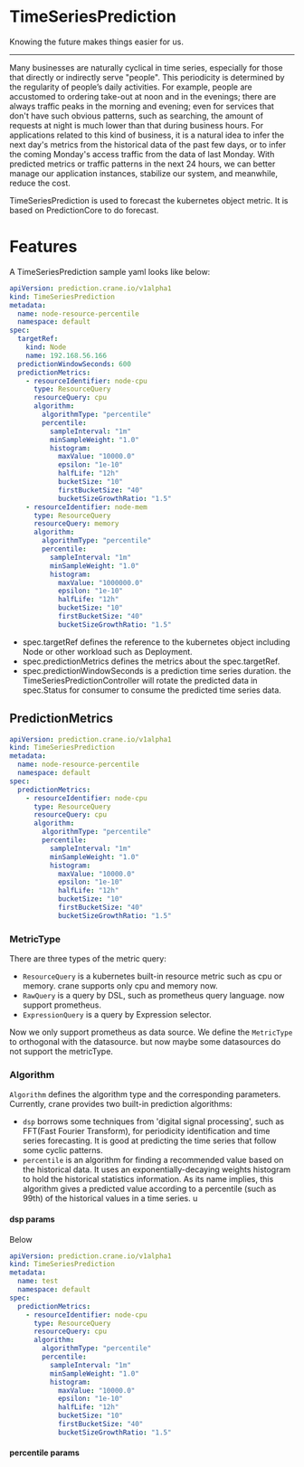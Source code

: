 # TimeSeriesPrediction

Knowing the future makes things easier for us.

---

Many businesses are naturally cyclical in time series, especially for those that directly or indirectly serve "people". This periodicity is determined by the regularity of people’s daily activities. For example, people are accustomed to ordering take-out at noon and in the evenings; there are always traffic peaks in the morning and evening; even for services that don't have such obvious patterns, such as searching, the amount of requests at night is much lower than that during business hours. For applications related to this kind of business, it is a natural idea to infer the next day's metrics from the historical data of the past few days, or to infer the coming Monday's access traffic from the data of last Monday. With predicted metrics or traffic patterns in the next 24 hours, we can better manage our application instances, stabilize our system, and meanwhile, reduce the cost.

TimeSeriesPrediction is used to forecast the kubernetes object metric. It is based on PredictionCore to do forecast.


# Features
A TimeSeriesPrediction sample yaml looks like below:
```yaml
apiVersion: prediction.crane.io/v1alpha1
kind: TimeSeriesPrediction
metadata:
  name: node-resource-percentile
  namespace: default
spec:
  targetRef:
    kind: Node
    name: 192.168.56.166
  predictionWindowSeconds: 600
  predictionMetrics:
    - resourceIdentifier: node-cpu
      type: ResourceQuery
      resourceQuery: cpu
      algorithm:
        algorithmType: "percentile"
        percentile:
          sampleInterval: "1m"
          minSampleWeight: "1.0"
          histogram:
            maxValue: "10000.0"
            epsilon: "1e-10"
            halfLife: "12h"
            bucketSize: "10"
            firstBucketSize: "40"
            bucketSizeGrowthRatio: "1.5"
    - resourceIdentifier: node-mem
      type: ResourceQuery
      resourceQuery: memory
      algorithm:
        algorithmType: "percentile"
        percentile:
          sampleInterval: "1m"
          minSampleWeight: "1.0"
          histogram:
            maxValue: "1000000.0"
            epsilon: "1e-10"
            halfLife: "12h"
            bucketSize: "10"
            firstBucketSize: "40"
            bucketSizeGrowthRatio: "1.5"
```

* spec.targetRef defines the reference to the kubernetes object including Node or other workload such as Deployment.
* spec.predictionMetrics defines the metrics about the spec.targetRef.
* spec.predictionWindowSeconds is a prediction time series duration. the TimeSeriesPredictionController will rotate the predicted data in spec.Status for consumer to consume the predicted time series data.

## PredictionMetrics
```yaml
apiVersion: prediction.crane.io/v1alpha1
kind: TimeSeriesPrediction
metadata:
  name: node-resource-percentile
  namespace: default
spec:
  predictionMetrics:
    - resourceIdentifier: node-cpu
      type: ResourceQuery
      resourceQuery: cpu
      algorithm:
        algorithmType: "percentile"
        percentile:
          sampleInterval: "1m"
          minSampleWeight: "1.0"
          histogram:
            maxValue: "10000.0"
            epsilon: "1e-10"
            halfLife: "12h"
            bucketSize: "10"
            firstBucketSize: "40"
            bucketSizeGrowthRatio: "1.5"
```

### MetricType

There are three types of the metric query:

 - `ResourceQuery` is a kubernetes built-in resource metric such as cpu or memory. crane supports only cpu and memory  now.
 - `RawQuery` is a query by DSL, such as prometheus query language. now support prometheus.
 - `ExpressionQuery` is a query by Expression selector. 

Now we only support prometheus as data source. We define the `MetricType` to orthogonal with the datasource. but now maybe some datasources do not support the metricType.

### Algorithm
`Algorithm` defines the algorithm type and the corresponding parameters. Currently, crane provides two built-in prediction algorithms:
 - `dsp` borrows some techniques from 'digital signal processing', such as FFT(Fast Fourier Transform), for periodicity identification and time series forecasting. It is good at predicting the time series that follow some cyclic patterns.
 - `percentile` is an algorithm for finding a recommended value based on the historical data. It uses an exponentially-decaying weights histogram to hold the historical statistics information. As its name implies, this algorithm gives a predicted value according to a percentile (such as 99th) of the historical values in a time series.
u
 

#### dsp params
Below 
```yaml
apiVersion: prediction.crane.io/v1alpha1
kind: TimeSeriesPrediction
metadata:
  name: test
  namespace: default
spec:
  predictionMetrics:
    - resourceIdentifier: node-cpu
      type: ResourceQuery
      resourceQuery: cpu
      algorithm:
        algorithmType: "percentile"
        percentile:
          sampleInterval: "1m"
          minSampleWeight: "1.0"
          histogram:
            maxValue: "10000.0"
            epsilon: "1e-10"
            halfLife: "12h"
            bucketSize: "10"
            firstBucketSize: "40"
            bucketSizeGrowthRatio: "1.5"
```

#### percentile params 
